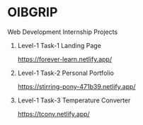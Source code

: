 # OIBGRIP
Web Development Internship Projects

1.  Level-1 Task-1 Landing Page 

    https://forever-learn.netlify.app/

2.  Level-1 Task-2 Personal Portfolio

    https://stirring-pony-471b39.netlify.app/

3.  Level-1 Task-3 Temperature Converter


    https://tconv.netlify.app/
